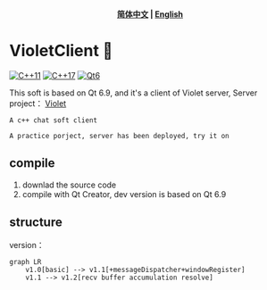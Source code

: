 <div align="center"><b><a href="README.md">简体中文</a> | <a href="README_EN.md">English</a></b></div>

# VioletClient 🚀

[![C++11](https://img.shields.io/badge/C++-11-blue.svg)](https://en.cppreference.com/)
[![C++17](https://img.shields.io/badge/C++-17-blue.svg)](https://en.cppreference.com/)
[![Qt6](https://img.shields.io/badge/Qt-6-blue.svg)](https://www.qt.io/)

This soft is based on Qt 6.9, and it's a client of Violet server, Server project： [Violet](https://github.com/witnesswish/Violet.git)

    A c++ chat soft client

    A practice porject, server has been deployed, try it on

## compile
1. downlad the source code
2. compile with Qt Creator, dev version is based on Qt 6.9

## structure
version：
```mermaid
graph LR
    v1.0[basic] --> v1.1[+messageDispatcher+windowRegister]
    v1.1 --> v1.2[recv buffer accumulation resolve]
```

